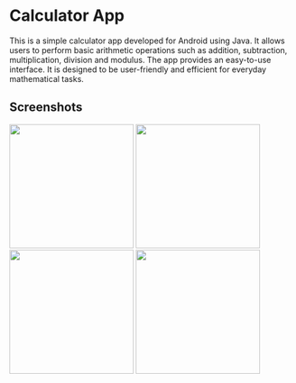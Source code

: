 # Calculator App

This is a simple calculator app developed for Android using Java. It allows users to perform basic arithmetic operations such as addition, subtraction, multiplication, division and modulus. The app provides an easy-to-use interface. It is designed to be user-friendly and efficient for everyday mathematical tasks.

## Screenshots

<img width="220px" src="https://github.com/user-attachments/assets/2d6a8724-021f-46ba-9a3d-d56bfeba9cc8" />
<img width="220px" src="https://github.com/user-attachments/assets/b569f2e7-774f-49d3-b9b2-0b2af127b9fe" />
<img width="220px" src="https://github.com/user-attachments/assets/6cff1c58-6904-4ca4-b2c1-e54282940cab" />
<img width="220px" src="https://github.com/user-attachments/assets/f4fcfdbf-c8d6-483c-a750-e216aa241b4a" />
